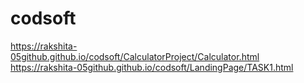 # codsoft

 https://rakshita-05github.github.io/codsoft/CalculatorProject/Calculator.html
 https://rakshita-05github.github.io/codsoft/LandingPage/TASK1.html

